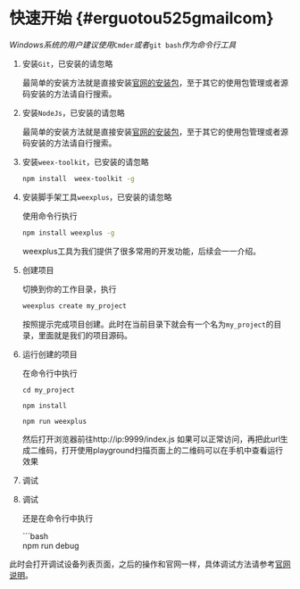 # 快速开始 {#erguotou525gmailcom}

_Windows系统的用户建议使用_`Cmder`_或者_`git bash`_作为命令行工具_

1. 安装`Git`，已安装的请忽略

   最简单的安装方法就是直接安装[官网的安装包](https://git-scm.com/downloads)，至于其它的使用包管理或者源码安装的方法请自行搜索。

2. 安装`NodeJs`，已安装的请忽略

   最简单的安装方法就是直接安装[官网的安装包]([https://nodejs.org/zh-cn/download)，至于其它的使用包管理或者源码安装的方法请自行搜索。

3. 安装`weex-toolkit`，已安装的请忽略

   ```bash
   npm install  weex-toolkit -g
   ```

4. 安装脚手架工具`weexplus`，已安装的请忽略

   使用命令行执行

   ```bash
   npm install weexplus -g
   ```

   weexplus工具为我们提供了很多常用的开发功能，后续会一一介绍。

5. 创建项目

   切换到你的工作目录，执行

   ```bash
   weexplus create my_project
   ```

   按照提示完成项目创建。此时在当前目录下就会有一个名为`my_project`的目录，里面就是我们的项目源码。

6. 运行创建的项目

   在命令行中执行

   ```
   cd my_project

   npm install

   npm run weexplus
   ```

   然后打开浏览器前往http://ip:9999/index.js 如果可以正常访问，再把此url生成二维码，打开使用playground扫描页面上的二维码可以在手机中查看运行效果

7. 调试

1. 调试

   还是在命令行中执行

   \`\`\`bash  
   npm run debug

此时会打开调试设备列表页面，之后的操作和官网一样，具体调试方法请参考[官网说明](https://weex.apache.org/cn/guide/tools/toolkit.html#调试-Weex-页面)。

